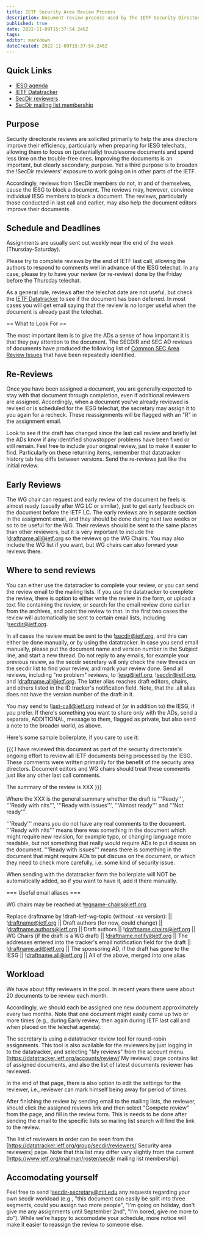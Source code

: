```yaml
---
title: IETF Security Area Review Process
description: Document review process used by the IETF Security Directorate
published: true
date: 2022-11-09T15:37:54.246Z
tags: 
editor: markdown
dateCreated: 2022-11-09T15:37:54.246Z
---
```


## Quick Links

 * [IESG agenda](https://datatracker.ietf.org/iesg/agenda/)
 * [IETF Datatracker](https://datatracker.ietf.org/)
 * [SecDir reviewers](https://datatracker.ietf.org/group/secdir/about/)
 * [SecDir mailing list membership](https://www.ietf.org/mailman/roster/secdir)

## Purpose

Security directorate reviews are solicited primarily to help the area directors improve their efficiency, particularly when preparing for IESG telechats, allowing them to focus on (potentially) troublesome documents and spend less time on the trouble-free ones. Improving the documents is an important, but clearly secondary, purpose. Yet a third purpose is to broaden the !SecDir reviewers' exposure to work going on in other parts of the IETF.

Accordingly, reviews from !SecDir members do not, in and of themselves, cause the IESG to block a document. The reviews may, however, convince individual IESG members to block a document. The reviews, particularly those conducted in last call and earlier, may also help the document editors improve their documents.

## Schedule and Deadlines

Assignments are usually sent out weekly near the end of the week (Thursday-Saturday).

Please try to complete reviews by the end of IETF last call, allowing the authors to respond to comments well in advance of the IESG telechat.  In any case, please try to have your review (or re-review) done by the Friday before the Thursday telechat. 

As a general rule, reviews after the telechat date are not useful, but check the [IETF Datatracker](https://datatracker.ietf.org/) to see if the document has been deferred. In most cases you will get email saying that the review is no longer useful when the document is already past the telechat.

== What to Look For ==

The most important item is to give the ADs a sense of how important it is that they pay attention to the document. The SECDIR and SEC AD reviews of documents have produced the following list of [Common SEC Area Review Issues](TypicalSECAreaIssues) that have been repeatedly identified.

## Re-Reviews

Once you have been assigned a document, you are generally expected to stay with that document through completion, even if additional reviewers are assigned.  Accordingly, when a document you've already reviewed is revised or is scheduled for the IESG telechat, the secretary may assign it to you again for a recheck.  These reassignments will be flagged with an "R" in the assignment email.

Look to see if the draft has changed since the last call review and briefly let the ADs know if any identified showstopper problems have been fixed or still remain. Feel free to include your original review, just to make it easier to find. Particularly on these returning items, remember that datatracker history tab has diffs between versions. Send the re-reviews just like the initial review.

## Early Reviews

The WG chair can request and early review of the document he feels is almost ready (usually after WG LC or similar), just to get early feedback on the document before the IETF LC. The early reviews are in separate section in the assignment email, and they should be done during next two weeks or so to be useful for the WG. Their reviews should be sent to the same places than other reviewers, but it is very important to include the !draftname.all@ietf.org so the reviews go the WG Chairs. You may also include the WG list if you want, but WG chairs can also forward your reviews there.

## Where to send reviews

You can either use the datatracker to complete your review, or you can send the review email to the mailing lists. If you use the datatracker to complete the review, there is option to either write the review in the form, or upload a text file containing the review, or search for the email review done earlier from the archives, and point the review to that. In the first two cases the review will automatically be sent to certain email lists, including !secdir@ietf.org. 

In all cases the review must be sent to the !secdir@ietf.org, and this can either be done manually, or by using the datatracker. In case you send email manually, please put the document name and version number in the Subject line, and start a new thread. Do not reply to any emails, for example your previous review, as the secdir secretary will only check the new threads on the secdir list to find your review, and mark your review done.  Send all reviews, including "no problem" reviews, to !iesg@ietf.org, !secdir@ietf.org, and !draftname.all@ietf.org.  The latter alias reaches draft editors, chairs, and others listed in the ID tracker's notification field. Note, that the <draftname>.all alias does not have the version number of the draft in it.

You may send to !last-call@ietf.org instead of (or in addition to) the IESG, if you prefer. If there's something you want to share only with the ADs, send a separate, ADDITIONAL, message to them, flagged as private, but also send a note to the broader world, as above.

Here's some sample boilerplate, if you care to use it:

{{{
I have reviewed this document as part of the security directorate's 
ongoing effort to review all IETF documents being processed by the 
IESG.  These comments were written primarily for the benefit of the 
security area directors.  Document editors and WG chairs should treat 
these comments just like any other last call comments.

The summary of the review is XXX
}}}

Where the XXX is the general summary whether the draft is '''Ready''', '''Ready with nits''', '''Ready with issues''', '''Almost ready''' and '''Not ready'''.

'''Ready''' means you do not have any real comments to the document. '''Ready with nits''' means there was something in the document which might require new revision, for example typo, or changing language more readable, but not something that really would require ADs to put discuss on the document. '''Ready with issues''' means there is something in the document that might require ADs to put discuss on the document, or which they need to check more carefully, i.e. some kind of security issue. 

When sending with the datatracker form the boilerplate will NOT be automatically added, so if you want to have it, add it there manually.

=== Useful email aliases === 

WG chairs may be reached at !wgname-chairs@ietf.org. 

Replace draftname by !draft-ietf-wg-topic  (without -xx version):
|| !draftname@ietf.org     || Draft authors (for now, could change) 
|| !draftname.authors@ietf.org || Draft authors 
|| !draftname.chairs@ietf.org || WG Chairs (if the draft is a WG draft) 
|| !draftname.notify@ietf.org || The addresses entered into the tracker's email notification field for the draft 
|| !draftname.ad@ietf.org || The sponsoring AD, if the draft has gone to the IESG 
|| !draftname.all@ietf.org || All of the above, merged into one alias 


## Workload

We have about fifty reviewers in the pool. In recent years there were about 20 documents to be review each month. 

Accordingly, we should each be assigned one new document approximately every two months. Note that one document might easily come up two or more times (e.g., during Early review, then again during IETF last call and when placed on the telechat agenda).

The secretary is using a datatracker review tool for round-robin assignments. This tool is also available for the reviewers by just logging in to the datatracker, and selecting "My reviews" from the account menu. [https://datatracker.ietf.org/accounts/review/ My reviews] page contains list of assigned documents, and also the list of latest documents reviewer has reviewed.

In the end of that page, there is also option to edit the settings for the reviewer, i.e., reviewer can mark himself being away for period of times. 

After finishing the review by sending email to the mailing lists, the reviewer, should click the assigned reviews link and then select "Compete review" from the page, and fill in the review form. This is needs to be done after sending the email to the specific lists so mailing list search will find the link to the review.

The list of reviewers in order can be seen from the [https://datatracker.ietf.org/group/secdir/reviewers/ Security area reviewers] page. Note that this list may differ vary slightly from the current [https://www.ietf.org/mailman/roster/secdir mailing list membership].

## Accomodating yourself

Feel free to send !secdir-secretary@mit.edu any requests regarding your own secdir workload (e.g., "this document can easily be split into three segments, could you assign two more people", "I'm going on holiday, don't give me any assignments until September 2nd", "I'm bored, give me more to do"). While we're happy to accomodate your schedule, more notice will make it easier to reassign the review to someone else. 
